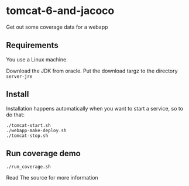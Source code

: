 # tomcat-6-and-jacoco

Get out some coverage data for a webapp

## Requirements

You use a Linux machine.

Download the JDK from oracle. Put the download targz to the directory
`server-jre`

## Install

Installation happens automatically when you want to start a service, so to
do that:

    ./tomcat-start.sh
    ./webapp-make-deploy.sh
    ./tomcat-stop.sh

## Run coverage demo

    ./run_coverage.sh

Read The source for more information
